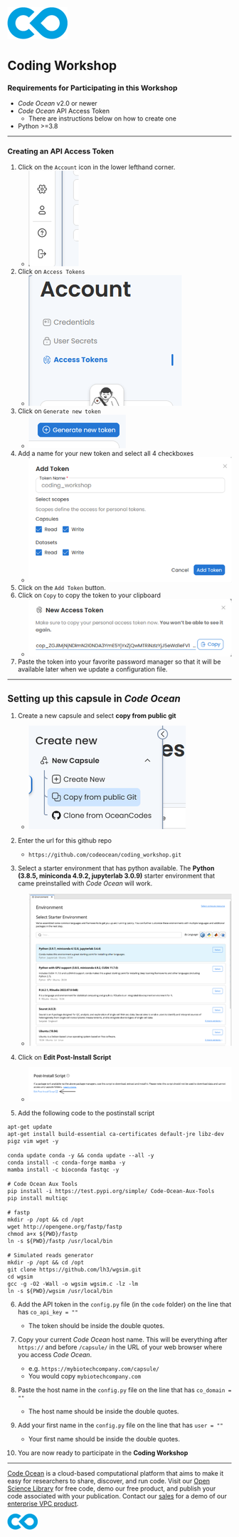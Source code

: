 [![CO Logo](images/CO_logo_135x72.png)](https://www.codeocean.com/product/)
# Coding Workshop


### Requirements for Participating in this Workshop

- *Code Ocean* v2.0 or newer
- *Code Ocean* API Access Token
    - There are instructions below on how to create one 
- Python >=3.8


---

### Creating an API Access Token

1. Click on the `Account` icon in the lower lefthand corner.
    - ![account icon](images/1_gen_api_key.png)
2. Click on `Access Tokens`
    - ![access token](images/2_gen_api_key.png)
3. Click on `Generate new token`
    - ![generate token](images/3_gen_api_key.png)
4. Add a name for your new token and select all 4 checkboxes
    - ![token name](images/4_gen_api_key.png)
5. Click on the `Add Token` button.
6. Click on `Copy` to copy the token to your clipboard
    - ![token](images/5_gen_api_key.png)
7. Paste the token into your favorite password manager so that it will be available later when we update a configuration file.

---

## Setting up this capsule in *Code Ocean*

1. Create a new capsule and select **copy from public git**
    - ![copy from public git](images/copy_from_public_git.png)
2. Enter the url for this github repo
    - `https://github.com/codeocean/coding_workshop.git`
3. Select a starter environment that has python available. The **Python (3.8.5, miniconda 4.9.2, jupyterlab 3.0.9)** starter environment that came preinstalled with *Code Ocean* will work.
    - ![starter environment](images/starter_environment.png)


4. Click on **Edit Post-Install Script**
    - ![postinstall](images/postinstall.png)

5. Add the following code to the postinstall script

```
apt-get update
apt-get install build-essential ca-certificates default-jre libz-dev pigz vim wget -y

conda update conda -y && conda update --all -y
conda install -c conda-forge mamba -y
mamba install -c bioconda fastqc -y

# Code Ocean Aux Tools
pip install -i https://test.pypi.org/simple/ Code-Ocean-Aux-Tools
pip install multiqc

# fastp
mkdir -p /opt && cd /opt
wget http://opengene.org/fastp/fastp
chmod a+x ${PWD}/fastp
ln -s ${PWD}/fastp /usr/local/bin

# Simulated reads generator
mkdir -p /opt && cd /opt
git clone https://github.com/lh3/wgsim.git
cd wgsim
gcc -g -O2 -Wall -o wgsim wgsim.c -lz -lm
ln -s ${PWD}/wgsim /usr/local/bin

```

6. Add the API token in the `config.py` file (in the `code` folder) on the line that has `co_api_key = ""`
    - The token should be inside the double quotes.

7. Copy your current *Code Ocean* host name. This will be everything after `https://` and before `/capsule/` in the URL of your web browser where you access *Code Ocean*. 
    - e.g. `https://mybiotechcompany.com/capsule/`
    - You would copy `mybiotechcompany.com`

8. Paste the host name in the `config.py` file on the line that has `co_domain = ""`
    - The host name should be inside the double quotes.

9. Add your first name in the `config.py` file on the line that has `user = ""`
    - Your first name should be inside the double quotes.

10. You are now ready to participate in the **Coding Workshop**


---

[Code Ocean](https://codeocean.com/) is a cloud-based computational platform that aims to make it easy for researchers to share, discover, and run code. Visit our [Open Science Library](https://codeocean.com/explore) for free code, demo our free product, and publish your code associated with your publication. Contact our [sales](https://codeocean.com/contact-us/sales/) for a demo of our [enterprise VPC product](https://codeocean.com/product/).

[![Code Ocean Logo](images/CO_logo_68x36.png)](https://www.codeocean.com)
